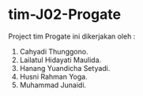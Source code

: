 # tim-J02-Progate
Project tim Progate ini dikerjakan oleh :
1. Cahyadi Thunggono.
2. Lailatul Hidayati Maulida.
3. Hanang Yuandicha Setyadi.
4. Husni Rahman Yoga.
5. Muhammad Junaidi.
